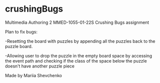 # crushingBugs
Multimedia Authoring 2 MMED-1055-01-22S Crushing Bugs assignment


Plan to fix bugs:

-Resetting the board with puzzles by appending all the puzzles back to the puzzle board.

-Allowing user to drop the puzzle in the empty board space by accessing the event path and checking if the
class of the space below the puzzle doesn't have another puzzle piece


Made by Mariia Shevchenko